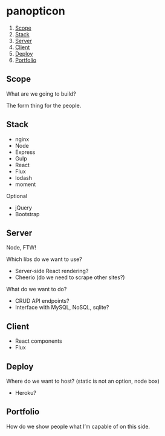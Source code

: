 # panopticon

1. [Scope](#scope)
2. [Stack](#stack)
3. [Server](#server)
4. [Client](#client)
5. [Deploy](#deploy)
6. [Portfolio](#portfolio)

## Scope

What are we going to build?

The form thing for the people.

## Stack

- nginx
- Node
- Express
- Gulp
- React
- Flux
- lodash
- moment

Optional

- jQuery
- Bootstrap

## Server

Node, FTW!

Which libs do we want to use?

- Server-side React rendering?
- Cheerio (do we need to scrape other sites?)

What do we want to do?

- CRUD API endpoints?
- Interface with MySQL, NoSQL, sqlite?

## Client

- React components
- Flux

## Deploy

Where do we want to host? (static is not an option, node box)

- Heroku?

## Portfolio

How do we show people what I’m capable of on this side.